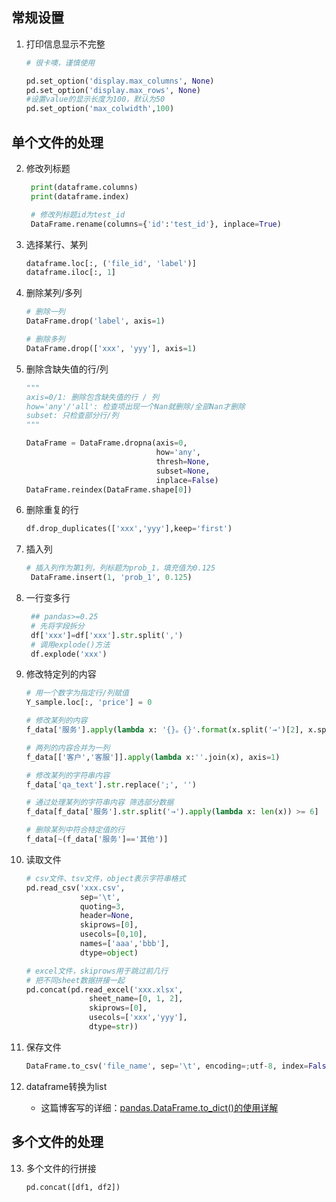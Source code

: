 ## 常规设置
1. 打印信息显示不完整
    ```python
    # 很卡噢，谨慎使用

    pd.set_option('display.max_columns', None)
    pd.set_option('display.max_rows', None)
    #设置value的显示长度为100，默认为50
    pd.set_option('max_colwidth',100)
    ```
## 单个文件的处理
2. 修改列标题
   ```python
    print(dataframe.columns)
    print(dataframe.index)

    # 修改列标题id为test_id
    DataFrame.rename(columns={'id':'test_id'}, inplace=True)
    ```

3. 选择某行、某列  
    ```python
    dataframe.loc[:, ('file_id', 'label')]
    dataframe.iloc[:, 1]
    ```

4. 删除某列/多列
   ```python
   # 删除一列
   DataFrame.drop('label', axis=1)

   # 删除多列
   DataFrame.drop(['xxx', 'yyy'], axis=1)
   ```
5. 删除含缺失值的行/列
    ```python
    """
    axis=0/1: 删除包含缺失值的行 / 列
    how='any'/'all': 检查项出现一个Nan就删除/全部Nan才删除
    subset: 只检查部分行/列
    """

    DataFrame = DataFrame.dropna(axis=0, 
                                 how='any', 
                                 thresh=None, 
                                 subset=None, 
                                 inplace=False)
    DataFrame.reindex(DataFrame.shape[0])
    ```

6. 删除重复的行
   ```python
   df.drop_duplicates(['xxx','yyy'],keep='first')
   ```
7. 插入列
   ```python
   # 插入列作为第1列，列标题为prob_1，填充值为0.125
    DataFrame.insert(1, 'prob_1', 0.125)
   ```
8. 一行变多行
   ```python
    ## pandas>=0.25
    # 先将字段拆分
    df['xxx']=df['xxx'].str.split(',')
    # 调用explode()方法 
    df.explode('xxx')
   ```
9.  修改特定列的内容
    ```python
    # 用一个数字为指定行/列赋值
    Y_sample.loc[:, 'price'] = 0
    
    # 修改某列的内容
    f_data['服务'].apply(lambda x: '{}。{}'.format(x.split('→')[2], x.split('→')[5]))

    # 两列的内容合并为一列
    f_data[['客户','客服']].apply(lambda x:''.join(x), axis=1)

    # 修改某列的字符串内容
    f_data['qa_text'].str.replace(';', '')

    # 通过处理某列的字符串内容 筛选部分数据
    f_data[f_data['服务'].str.split('→').apply(lambda x: len(x)) >= 6]

    # 删除某列中符合特定值的行
    f_data[~(f_data['服务']=='其他')]
    ```

10. 读取文件
    ```python
    # csv文件、tsv文件，object表示字符串格式
    pd.read_csv('xxx.csv',
                sep='\t', 
                quoting=3,
                header=None, 
                skiprows=[0],
                usecols=[0,10],
                names=['aaa','bbb'],
                dtype=object)

    # excel文件，skiprows用于跳过前几行
    # 把不同sheet数据拼接一起
    pd.concat(pd.read_excel('xxx.xlsx',
                  sheet_name=[0, 1, 2],
                  skiprows=[0],
                  usecols=['xxx','yyy'],
                  dtype=str))
    ```

11. 保存文件
    ```python
    DataFrame.to_csv('file_name', sep='\t', encoding=;utf-8, index=False, header=False)
    ```

12. dataframe转换为list  
    - 这篇博客写的详细：[pandas.DataFrame.to_dict()的使用详解](https://blog.csdn.net/weixin_39791387/article/details/87627235)
## 多个文件的处理
13. 多个文件的行拼接
    ```python
    pd.concat([df1, df2])
    ```